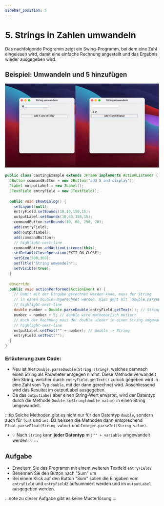 ```yaml
---
sidebar_position: 5
---
```


# 5. Strings in Zahlen umwandeln

Das nachfolgende Programm zeigt ein Swing-Programm, bei dem eine Zahl eingelesen wird, damit eine einfache Rechnung angestellt und das Ergebnis wieder ausgegeben wird.

## Beispiel: Umwandeln und 5 hinzufügen

![](../img/String-Umwandeln-Rechnen.png)

```java title="CastingExample.java"
public class CastingExample extends JFrame implements ActionListener {
  JButton commandButton = new JButton("add 5 and display");
  JLabel outputLabel = new JLabel();
  JTextField entryField = new JTextField();

  public void showDialog() {
    setLayout(null);
    entryField.setBounds(10,10,150,15);
    outputLabel.setBounds(10,40,150,15);
    commandButton.setBounds(10, 60, 250, 20);
    add(entryField);
    add(outputLabel);
    add(commandButton);
    // highlight-next-line
    commandButton.addActionListener(this);
    setDefaultCloseOperation(EXIT_ON_CLOSE);
    setSize(300,300);
    setTitle("String umwandeln");
    setVisible(true);
  }

  @Override
  public void actionPerformed(ActionEvent e) {
    // Damit mit der Eingabe gerechnet werden kann, muss der String
    // in einen double umgerechnet werden. Dies geht mit `Double.parseDouble(String string)`
    // highlight-next-line
    double number = Double.parseDouble(entryField.getText()); // String -> doubel
    number = number + 5; // double wird mathematisch mutiert
    // Nach der Rechnung muss der double wieder in einen String umgewandelt werden
    // highlight-next-line
    outputLabel.setText("" + number); // double -> String
    entryField.setText("");
  }
}
```

### Erläuterung zum Code:

- Neu ist hier `Double.parseDouble(String string)`, welches demnach einen String als Parameter entgegen nimmt. Diese Methode verwandelt den String, welcher durch `entryField.getText()` zurück gegeben wird in eine Zahl vom Typ `double`, mit der dann gerechnet wird. Anschliessend wird das Resultat im outputLabel ausgegeben.
- Da das `outputLabel` aber einen String-Wert erwartet, wird der Datentyp durch die Methode `Double.toString(double value)` in einen String umgewandelt. 


:::tip
Solche Methoden gibt es nicht nur für den Datentyp `double`, sondern auch für `foat` und `int`. Da heissen die Methoden dann entsprechend `Float.parseFloat(String value)` und `Integer.parseInt(String value)`.

- :bulb: Nach `String` kann **jeder Datentyp** mit `"" + variable` umgewandelt werden! :bulb:
:::

## Aufgabe

- Erweitern Sie das Programm mit einem weiteren Textfeld `entryField2`
- Benennen Sie den Button nach "Sum" um
- Bei einem Klick auf den Button "Sum" sollen die Eingaben vom `entryField` und `entryField2` aufsummiert werden und im `outputLabel` ausgegeben werden.

:::note
zu dieser Aufgabe gibt es keine Musterlösung
:::
